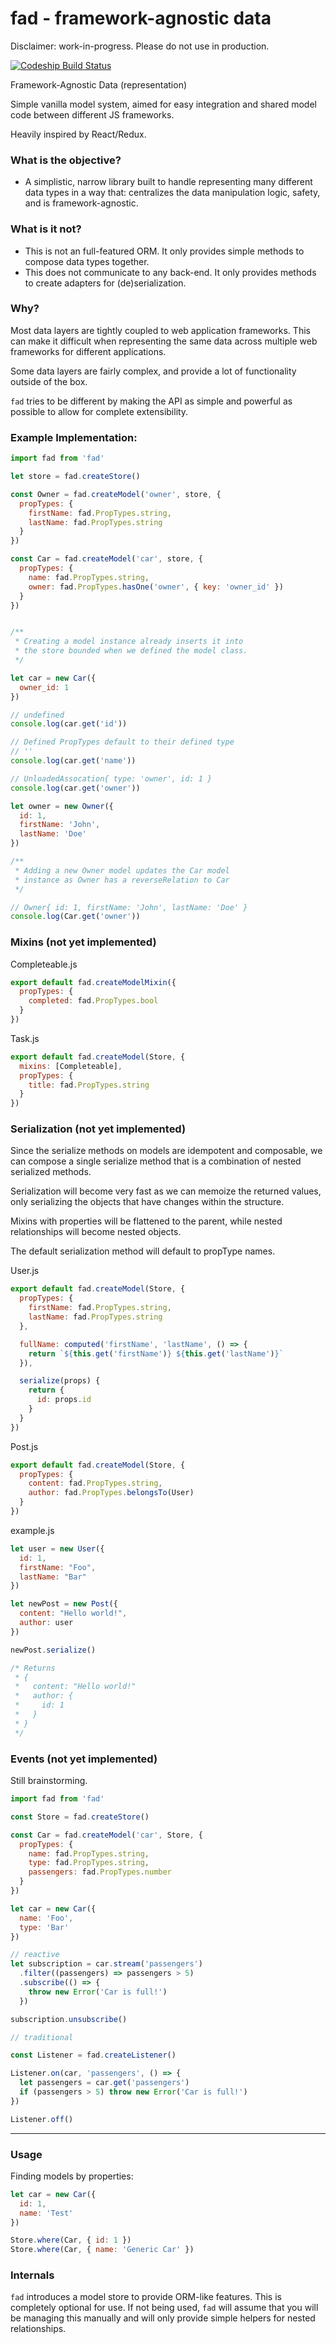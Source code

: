 # fad - framework-agnostic data

Disclaimer: work-in-progress. Please do not use in production.

[![Codeship Build Status](https://codeship.com/projects/86061510-0365-0134-078c-16bd53bff421/status?branch=master)](https://codeship.com/projects/153844)


Framework-Agnostic Data (representation)

Simple vanilla model system, aimed for easy integration and shared model code between different JS frameworks.

Heavily inspired by React/Redux.

### What is the objective?

- A simplistic, narrow library built to handle representing many different data types in a
  way that: centralizes the data manipulation logic, safety, and is framework-agnostic.

### What is it not?

- This is not an full-featured ORM. It only provides simple methods to compose data types together.
- This does not communicate to any back-end. It only provides methods to create adapters for (de)serialization.

### Why?

Most data layers are tightly coupled to web application frameworks. This can make it difficult when
representing the same data across multiple web frameworks for different applications.

Some data layers are fairly complex, and provide a lot of functionality outside of the box.

`fad` tries to be different by making the API as simple and powerful as possible to allow for complete extensibility.

### Example Implementation:

```js
import fad from 'fad'

let store = fad.createStore()

const Owner = fad.createModel('owner', store, {
  propTypes: {
    firstName: fad.PropTypes.string,
    lastName: fad.PropTypes.string
  }
})

const Car = fad.createModel('car', store, {
  propTypes: {
    name: fad.PropTypes.string,
    owner: fad.PropTypes.hasOne('owner', { key: 'owner_id' })
  }
})


/**
 * Creating a model instance already inserts it into
 * the store bounded when we defined the model class.
 */

let car = new Car({
  owner_id: 1
})

// undefined
console.log(car.get('id'))

// Defined PropTypes default to their defined type
// ''
console.log(car.get('name'))

// UnloadedAssocation{ type: 'owner', id: 1 }
console.log(car.get('owner'))

let owner = new Owner({
  id: 1,
  firstName: 'John',
  lastName: 'Doe'
})

/**
 * Adding a new Owner model updates the Car model
 * instance as Owner has a reverseRelation to Car
 */

// Owner{ id: 1, firstName: 'John', lastName: 'Doe' }
console.log(Car.get('owner'))
```

### Mixins (not yet implemented)

Completeable.js

```js
export default fad.createModelMixin({
  propTypes: {
    completed: fad.PropTypes.bool
  }
})
```

Task.js

```js
export default fad.createModel(Store, {
  mixins: [Completeable],
  propTypes: {
    title: fad.PropTypes.string
  }
})
```

### Serialization (not yet implemented)

Since the serialize methods on models are idempotent and composable, we can compose a
single serialize method that is a combination of nested serialized methods.

Serialization will become very fast as we can memoize the returned values, only serializing the objects
that have changes within the structure.

Mixins with properties will be flattened to the parent, while nested relationships will become nested objects.

The default serialization method will default to propType names.

User.js

```js
export default fad.createModel(Store, {
  propTypes: {
    firstName: fad.PropTypes.string,
    lastName: fad.PropTypes.string
  },

  fullName: computed('firstName', 'lastName', () => {
    return `${this.get('firstName')} ${this.get('lastName')}`
  }),

  serialize(props) {
    return {
      id: props.id
    }
  }
})
```

Post.js

```js
export default fad.createModel(Store, {
  propTypes: {
    content: fad.PropTypes.string,
    author: fad.PropTypes.belongsTo(User)
  }
})
```

example.js

```js
let user = new User({
  id: 1,
  firstName: "Foo",
  lastName: "Bar"
})

let newPost = new Post({
  content: "Hello world!",
  author: user
})

newPost.serialize()

/* Returns
 * {
 *   content: "Hello world!"
 *   author: {
 *     id: 1
 *   }
 * }
 */

```

### Events (not yet implemented)

Still brainstorming.

```js
import fad from 'fad'

const Store = fad.createStore()

const Car = fad.createModel('car', Store, {
  propTypes: {
    name: fad.PropTypes.string,
    type: fad.PropTypes.string,
    passengers: fad.PropTypes.number
  }
})

let car = new Car({
  name: 'Foo',
  type: 'Bar'
})

// reactive
let subscription = car.stream('passengers')
  .filter((passengers) => passengers > 5)
  .subscribe(() => {
    throw new Error('Car is full!')
  })

subscription.unsubscribe()

// traditional

const Listener = fad.createListener()

Listener.on(car, 'passengers', () => {
  let passengers = car.get('passengers')
  if (passengers > 5) throw new Error('Car is full!')
})

Listener.off()
```

---

### Usage


Finding models by properties:

```js
let car = new Car({
  id: 1,
  name: 'Test'
})

Store.where(Car, { id: 1 })
Store.where(Car, { name: 'Generic Car' })
```

### Internals

`fad` introduces a model store to provide ORM-like features. This is completely optional for use.
If not being used, `fad` will assume that you will be managing this manually and will only provide simple helpers for nested relationships.
